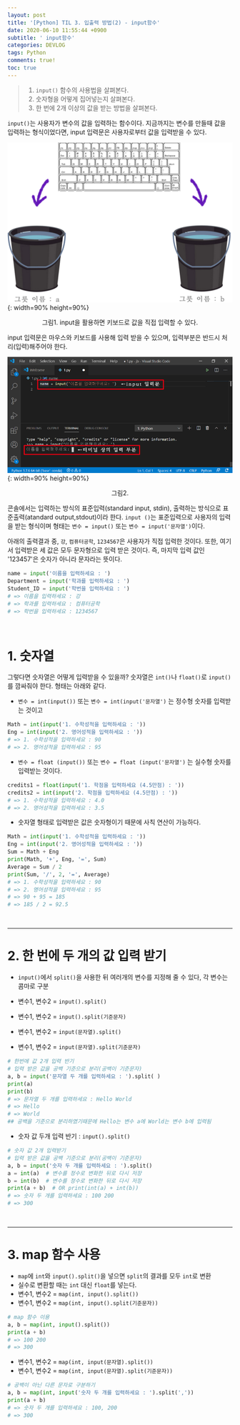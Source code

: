 ```yaml
---
layout: post
title: '[Python] TIL 3. 입출력 방법(2) - input함수'
date: 2020-06-10 11:55:44 +0900
subtitle: ' input함수'
categories: DEVLOG
tags: Python
comments: true!
toc: true
---
```


> 1. `input()` 함수의 사용법을 살펴본다.
> 2. 숫자형을 어떻게 집어넣는지 살펴본다.
> 3. 한 번에 2개 이상의 값을 받는 방법을 살펴본다.

`input()`는 사용자가 변수의 값을 입력하는 함수이다.  지금까지는 변수를 만들때 값을 입력하는 형식이었다면, input 입력문은 사용자로부터 값을 입력받을 수 있다.



![title](/assets/img/DEVLOG/Python/TIL3/2020-06-10-Python-TIL3-1.png){: width=90% height=90%}

<center> 그림1. input을 활용하면 키보드로 값을 직접 입력할 수 있다. </center>

input 입력문은 마우스와 키보드를 사용해 입력 받을 수 있으며, 입력부분은 반드시 처리(입력)해주어야 한다.

![title](/assets/img/DEVLOG/Python/TIL3/2020-06-10-Python-TIL3-2.png){: width=90% height=90%}

<center> 그림2. </center>

  콘솔에서는 입력하는 방식의 표준입력(standard input, stdin), 출력하는 방식으로 표준출력(atandard output,stdout)이라 한다. `input ()`는 표준입력으로 사용자의 입력을 받는 형식이며 형태는 `변수 = input()` 또는 `변수 = input('문자열')`이다.

아래의 출력결과 중, `강`, `컴퓨터공학`, `1234567`은 사용자가 직접 입력한 것이다. 또한, 여기서 입력받은 세 값은 모두 문자형으로 입력 받은 것이다. 즉, 마지막 입력 값인 '123457'은 숫자가 아니라 문자라는 뜻이다.

```python
name = input('이름을 입력하세요 : ')
Department = input('학과를 입력하세요 : ')
Student_ID = input('학번을 입력하세요 : ')
# => 이름을 입력하세요 : 강
# => 학과를 입력하세요 : 컴퓨터공학
# => 학번을 입력하세요 : 1234567
```

<br>

# 1. **숫자열**

그렇다면 숫자열은 어떻게 입력받을 수 있을까? 숫자열은 `int()`나 `float()`로 `input()`를 깜싸줘야 한다. 형태는 아래와 같다.

- `변수 = int(input())` 또는 `변수 = int(input('문자열')` 는 정수형 숫자를 입력받는 것이고

```python
Math = int(input('1. 수학성적을 입력하세요 : '))
Eng = int(input('2. 영어성적을 입력하세요 : '))
# => 1. 수학성적을 입력하세요 : 90
# => 2. 영어성적을 입력하세요 : 95
```

- `변수 = float (input())` 또는 `변수 = float (input('문자열')` 는 실수형 숫자를 입력받는 것이다.

```python
credits1 = float(input('1. 학점을 입력하세요 (4.5만점) : '))
credits2 = int(input('2. 학점을 입력하세요 (4.5만점) : '))
# => 1. 수학성적을 입력하세요 : 4.0
# => 2. 영어성적을 입력하세요 : 3.5
```

- 숫자열 형태로 입력받은 값은 숫자형이기 때문에 사칙 연산이 가능하다.

```python
Math = int(input('1. 수학성적을 입력하세요 : '))
Eng = int(input('2. 영어성적을 입력하세요 : '))
Sum = Math + Eng
print(Math, '+', Eng, '=', Sum)
Average = Sum / 2
print(Sum, '/', 2, '=', Average)
# => 1. 수학성적을 입력하세요 : 90
# => 2. 영어성적을 입력하세요 : 95
# => 90 + 95 = 185
# => 185 / 2 = 92.5
```

<br>

***

# 2. **한 번에 두 개의 값 입력 받기**

- `input()`에서 `split()`을 사용한 뒤 여러개의 변수를 지정해 줄 수 있다, 각 변수는 콤마로 구분

- 변수1, 변수2 = `input().split()`

- 변수1, 변수2 = `input().split(기준문자)`

- 변수1, 변수2 = `input(문자열).split()`

- 변수1, 변수2 = `input(문자열).split(기준문자)`

```python
# 한번에 값 2개 입력 반기
# 입력 받은 값을 공백 기준으로 분리(공백이 기준문자)
a, b = input('문자열 두 개를 입력하세요 : ').split( )
print(a)
print(b)
# => 문자열 두 개를 입력하세요 : Hello World    
# => Hello
# => World
## 공백을 기준으로 분리하였기때문에 Hello는 변수 a에 World는 변수 b에 입력됨
```

- 숫자 값 두개 입력 반기 : `input().split()`

```python
# 숫자 값 2개 입력받기
# 입력 받은 값을 공백 기준으로 분리(공백이 기준문자)
a, b = input('숫자 두 개를 입력하세요 : ').split()
a = int(a)  # 변수를 정수로 변화한 뒤로 다시 저장
b = int(b)  # 변수를 정수로 변화한 뒤로 다시 저장
print(a + b)  # OR print(int(a) + int(b))
# => 숫자 두 개를 입력하세요 : 100 200   
# => 300
```

<br>

***

# 3. map 함수 사용

- `map`에 `int`와 `input().split()`을 넣으면 `split`의 결과를 모두 `int`로 변환
- 실수로 변환할 때는 `int` 대신 `float`를 넣는다.
- 변수1, 변수2 = `map(int, input().split())`
- 변수1, 변수2 = `map(int, input().split(기준문자))`

```python
# map 함수 이용
a, b = map(int, input().split())
print(a + b)
# => 100 200    
# => 300
```

- 변수1, 변수2 = `map(int, input(문자열).split())`
- 변수1, 변수2 = `map(int, input(문자열).split(기준문자))`

```python
# 공백이 아닌 다른 문자로 구분하기
a, b = map(int, input('숫자 두 개를 입력하세요 : ').split(','))
print(a + b)
# => 숫자 두 개를 입력하세요 : 100, 200    
# => 300
```